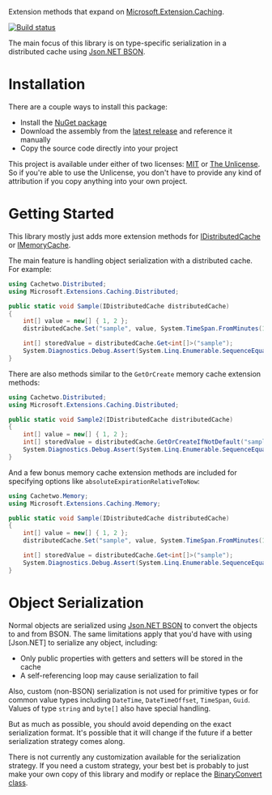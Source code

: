 Extension methods that expand on [Microsoft.Extension.Caching](https://github.com/aspnet/Caching).

[![Build status](https://ci.appveyor.com/api/projects/status/pwgsxa72l6uktjcn?svg=true)](https://ci.appveyor.com/project/22222/cachetwo-net)

The main focus of this library is on type-specific serialization in a distributed cache using [Json.NET BSON](https://github.com/JamesNK/Newtonsoft.Json.Bson).

Installation
============
There are a couple ways to install this package:

* Install the [NuGet package](https://www.nuget.org/packages/Cachetwo.NET/)
* Download the assembly from the [latest release](https://github.com/22222/Cachetwo.NET/releases/latest) and reference it manually
* Copy the source code directly into your project

This project is available under either of two licenses: [MIT](LICENSE) or [The Unlicense](UNLICENSE).  So if you're able to use the Unlicense, you don't have to provide any kind of attribution if you copy anything into your own project.


Getting Started
===============
This library mostly just adds more extension methods for [IDistributedCache](https://docs.microsoft.com/en-us/dotnet/api/microsoft.extensions.caching.distributed.idistributedcache) or [IMemoryCache](https://docs.microsoft.com/en-us/dotnet/api/microsoft.extensions.caching.memory.imemorycache).

The main feature is handling object serialization with a distributed cache.  For example:

```c#
using Cachetwo.Distributed;
using Microsoft.Extensions.Caching.Distributed;

public static void Sample(IDistributedCache distributedCache)
{
	int[] value = new[] { 1, 2 };
	distributedCache.Set("sample", value, System.TimeSpan.FromMinutes(15));

	int[] storedValue = distributedCache.Get<int[]>("sample");
	System.Diagnostics.Debug.Assert(System.Linq.Enumerable.SequenceEqual(value, storedValue));
}
```

There are also methods similar to the `GetOrCreate` memory cache extension methods:

```c#
using Cachetwo.Distributed;
using Microsoft.Extensions.Caching.Distributed;

public static void Sample2(IDistributedCache distributedCache)
{
	int[] value = new[] { 1, 2 };
	int[] storedValue = distributedCache.GetOrCreateIfNotDefault("sample", () => value, System.TimeSpan.FromMinutes(15));
	System.Diagnostics.Debug.Assert(System.Linq.Enumerable.SequenceEqual(value, storedValue));
}
```

And a few bonus memory cache extension methods are included for specifying options like `absoluteExpirationRelativeToNow`:

```c#
using Cachetwo.Memory;
using Microsoft.Extensions.Caching.Memory;

public static void Sample(IDistributedCache distributedCache)
{
	int[] value = new[] { 1, 2 };
	distributedCache.Set("sample", value, System.TimeSpan.FromMinutes(15));

	int[] storedValue = distributedCache.Get<int[]>("sample");
	System.Diagnostics.Debug.Assert(System.Linq.Enumerable.SequenceEqual(value, storedValue));
}
```


Object Serialization
====================
Normal objects are serialized using [Json.NET BSON](https://github.com/JamesNK/Newtonsoft.Json.Bson) to convert the objects to and from BSON.  The same limitations apply that you'd have with using [Json.NET] to serialize any object, including:

* Only public properties with getters and setters will be stored in the cache
* A self-referencing loop may cause serialization to fail

Also, custom (non-BSON) serialization is not used for primitive types or for common value types including `DateTime`, `DateTimeOffset`, `TimeSpan`, `Guid`.  Values of type `string` and `byte[]` also have special handling.

But as much as possible, you should avoid depending on the exact serialization format.  It's possible that it will change if the future if a better serialization strategy comes along.

There is not currently any customization available for the serialization strategy.  If you need a custom strategy, your best bet is probably to just make your own copy of this library and modify or replace the [BinaryConvert class](Cachetwo/Distributed/BinaryConvert.cs).
